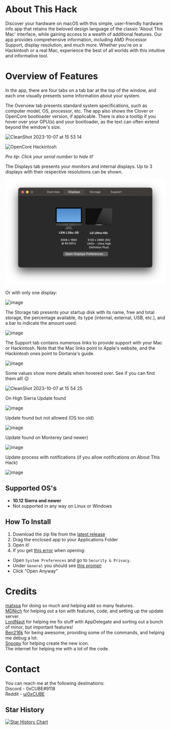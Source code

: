 # About This Hack
Discover your hardware on macOS with this simple, user-friendly hardware info app that retains the beloved design language of the classic 'About This Mac' interface, while gaining access to a wealth of additional features. Our app provides comprehensive information, including AMD Processor Support, display resolution, and much more. Whether you're on a Hackintosh or a real Mac, experience the best of all worlds with this intuitive and informative tool.<br>

# Overview of Features

In the app, there are four tabs on a tab bar at the top of the window, and each one visually presents some information about your system.

The Overview tab presents standard system specifications, such as computer model, OS, processor, etc. The app also shows the Clover or OpenCore bootloader version, if applicable. There is also a tooltip if you hover over your GPU(s) and your bootloader, as the text can often extend beyond the window's size.

![CleanShot 2023-10-07 at 15 53 14](https://github.com/0xCUB3/About-This-Hack/assets/94565160/b4986e55-e3a1-4fdc-bb76-c2bdbc70567d)


<img width="692" alt="OpenCore Hackintosh" text="OpenCore Hackintosh" src="https://github.com/0xCUB3/About-This-Hack/assets/94565160/18d29cff-1db1-4060-8e02-64307dafa20c">

*Pro tip: Click your serial number to hide it!*

The Displays tab presents your monitors and internal displays. Up to 3 displays with their respective resolutions can be shown.

<img width="692" alt="Display Screen" text="Display Screen" src="ImagesTMP/display-screen.png">

Or with only one display:

![image](https://github.com/0xCUB3/About-This-Hack/assets/94565160/7b8835cd-400b-4f48-81f8-aa3a4a536b23)

The Storage tab presents your startup disk with its name, free and total storage, the percentage available, its type (internal, external, USB, etc.), and a bar to indicate the amount used.

![image](https://github.com/0xCUB3/About-This-Hack/assets/94565160/f05ce8cb-550d-443e-9966-e991da23bf02)

The Support tab contains numerous links to provide support with your Mac or Hackintosh. Note that the Mac links point to Apple's website, and the Hackintosh ones point to Dortania's guide.

![image](https://github.com/0xCUB3/About-This-Hack/assets/94565160/46d26d13-319d-488e-ab5a-d6a0d01f09a4)

Some values show more details when hovered over. See if you can find them all! 😉

![CleanShot 2023-10-07 at 15 54 25](https://github.com/0xCUB3/About-This-Hack/assets/94565160/1b90c22b-a56b-4c58-9ef1-f27276db8850)

On High Sierra Update found

![image](https://github.com/matxpa/About-This-Hack/assets/70573409/837c4265-77b1-46bf-ad84-4589fa307f08)

Update found but not allowed (OS too old)

![image](https://github.com/matxpa/About-This-Hack/assets/70573409/d171a1fb-44f9-4ec1-b8bc-4c1c7dd5b844)

Update found on Monterey (and newer)

![image](https://github.com/matxpa/About-This-Hack/assets/70573409/ca7481a0-c0ae-4952-9c2a-7dc717bad927)

Update process with notifications (if you allow notifications on About This Hack)

![image](https://github.com/matxpa/About-This-Hack/assets/70573409/27e1b9a5-dd01-4832-a058-798a5c249ba4)


## Supported OS's
- **10.12 Sierra and newer**
- Not supported in any way on Linux or Windows

## How To Install
1) Download the zip file from the [latest release](https://github.com/0xCUB3/About-This-Hack/releases/latest)
2) Drag the enclosed app to your Applications Folder
3) Open it!
4) If you get [this error](https://user-images.githubusercontent.com/79278890/111886978-4af4cb80-89a8-11eb-90c8-522a89abb48e.png) when opening:
- Open `System Preferences` and go to `Security & Privacy`.
- Under `General` you should see [this prompt](https://user-images.githubusercontent.com/79278890/111887197-c6a34800-89a9-11eb-83e2-9fd3d61e2c15.png):
- Click "Open Anyway"

# Credits
[matxpa](https://github.com/matxpa) for doing so much and helping add so many features. <br>
[MDNich](https://github.com/MDNich) for helping out a ton with features, code, and setting up the update server. <br>
[LordNaut](https://github.com/Nautilus704) for helping me fix stuff with AppDelegate and sorting out a bunch of minor, but important features! <br>
[Ben216k](https://github.com/Ben216k) for being awesome, providing some of the commands, and helping me debug a lot. <br>
[Snoopy](https://macosicons.com/#/u/Squid4572) for helping create the new icon. <br>
The internet for helping me with a lot of the code.

# Contact
You can reach me at the following destinations: <br>
Discord - 0xCUBE#9118 <br>
Reddit - [u/0xCUBE](https://www.reddit.com/user/0xCUBE)

## Star History

[![Star History Chart](https://api.star-history.com/svg?repos=0xCUB3/About-This-Hack&type=Date)](https://star-history.com/#0xCUB3/About-This-Hack&Date)
